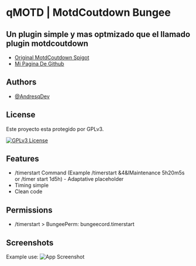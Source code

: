 
# qMOTD | MotdCoutdown Bungee


## Un plugin simple y mas optmizado que el llamado plugin motdcoutdown

 - [Original MotdCoutdown Spigot](https://www.spigotmc.org/resources/motdcountdown.23249/)
 - [Mi Pagina De Github](https://github.com/AndresqDev)


## Authors

- [@AndresqDev](https://github.com/AndresqDev)

## License

Este proyecto esta protegido por GPLv3.

[![GPLv3 License](https://img.shields.io/badge/License-GPL%20v3-yellow.svg)](https://opensource.org/licenses/)

## Features

- /timerstart Command (Example /timerstart &4&lMaintenance 5h20m5s or /timer start <placeholder> 1d5h) - Adaptative placeholder
- Timing simple
- Clean code

## Permissions
  
- /timerstart > BungeePerm: bungeecord.timerstart

## Screenshots
Example use:
![App Screenshot](https://i.ibb.co/CP4H4mW/example.png)

